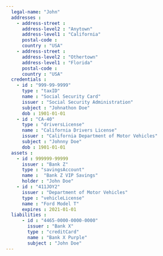 ```yaml
---
  legal-name: "John"
  addresses :
    - address-street :
      address-level2 : "Anytown"
      address-level1 : "California"
      postal-code :
      country : "USA"
    - address-street :
      address-level2 : "Othertown"
      address-level1 : "Florida"
      postal-code :
      country : "USA"
  credentials :
    - id : "999-99-9999"
      type : "taxID"
      name : "Social Security Card"
      issuer : "Social Security Administration"
      subject : "Johnathon Doe"
      dob : 1901-01-01
    - id : "CA-40"
      type : "driversLicense"
      name : "California Drivers License"
      issuer : "California Department of Motor Vehicles"
      subject : "Johnny Doe"
      dob : 1901-01-01
  assets :
    - id : 999999-99999
      issuer : "Bank Z"
      type : "savingsAccount"
      name :  "Bank Z VIP Savings"
      holder : "John Doe"
    - id : "411JOY2"
      issuer : "Department of Motor Vehicles"
      type : "vehicleLicense"
      name : "Ford Model T"
      expires : 2021-01-01
  liabilities :
      - id : "4465-0000-0000-0000"
        issuer : "Bank X"
        type : "creditCard"
        name : "Bank X Purple"
        subject : "John Doe"
---
```

